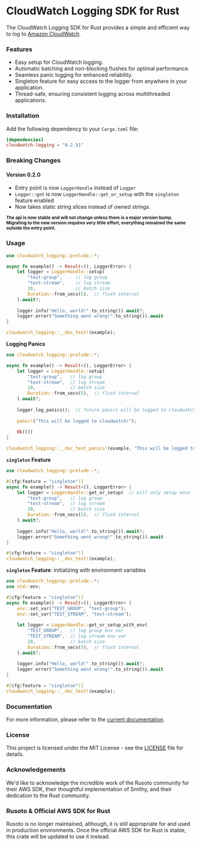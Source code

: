 # CloudWatch Logging SDK for Rust

The CloudWatch Logging SDK for Rust provides a simple and efficient way to log to [Amazon CloudWatch](https://aws.amazon.com/cloudwatch/).

### Features

- Easy setup for CloudWatch logging.
- Automatic batching and non-blocking flushes for optimal performance.
- Seamless panic logging for enhanced reliability.
- Singleton feature for easy access to the logger from anywhere in your application.
- Thread-safe, ensuring consistent logging across multithreaded applications.

### Installation

Add the following dependency to your `Cargo.toml` file:

```toml
[dependencies]
cloudwatch-logging = "0.2.51"
```

### Breaking Changes

#### Version 0.2.0

- Entry point is now `LoggerHandle` instead of `Logger`
- `Logger::get` is now `LoggerHandle::get_or_setup` with the `singleton` feature enabled
- Now takes static string slices instead of owned strings.

<sub>**The api is now stable and will not change unless there is a major version bump. Migrating to the new version
requires very little effort, everything remained the same outside the entry point.**</sub>

### Usage
```rust
use cloudwatch_logging::prelude::*;

async fn example() -> Result<(), LoggerError> {
    let logger = LoggerHandle::setup(
        "test-group",     // log group
        "test-stream",    // log stream
        20,               // batch size
        Duration::from_secs(5),  // flush interval
    ).await?;
    
    logger.info("Hello, world!".to_string()).await?;
    logger.error("Something went wrong!".to_string()).await
}

cloudwatch_logging::__doc_test!(example);
```

**Logging Panics**

```rust
use cloudwatch_logging::prelude::*;

async fn example() -> Result<(), LoggerError> {
    let logger = LoggerHandle::setup(
        "test-group",   // log group
        "test-stream",  // log stream
        20,             // batch size
        Duration::from_secs(5),  // flush interval
    ).await?;
    
    logger.log_panics();  // future panics will be logged to cloudwatch
    
    panic!("This will be logged to cloudwatch!");
    
    Ok(())
}

cloudwatch_logging::__doc_test_panics!(example, "This will be logged to cloudwatch!");
```

**`singleton` Feature**

```rust
use cloudwatch_logging::prelude::*;

#[cfg(feature = "singleton")]
async fn example() -> Result<(), LoggerError> {
    let logger = LoggerHandle::get_or_setup(  // will only setup once
        "test-group",   // log group
        "test-stream",  // log stream
        20,             // batch size
        Duration::from_secs(5),  // flush interval
    ).await?;
    
    logger.info("Hello, world!".to_string()).await?;
    logger.error("Something went wrong!".to_string()).await
}

#[cfg(feature = "singleton")]
cloudwatch_logging::__doc_test!(example);
```

**`singleton` Feature**: initializing with environment variables

```rust
use cloudwatch_logging::prelude::*;
use std::env;

#[cfg(feature = "singleton")]
async fn example() -> Result<(), LoggerError> {
    env::set_var("TEST_GROUP", "test-group");
    env::set_var("TEST_STREAM", "test-stream");
    
    let logger = LoggerHandle::get_or_setup_with_env(
        "TEST_GROUP",   // log group env var
        "TEST_STREAM",  // log stream env var
        20,             // batch size
        Duration::from_secs(5),  // flush interval
    ).await?;
    
    logger.info("Hello, world!".to_string()).await?;
    logger.error("Something went wrong!".to_string()).await
}

#[cfg(feature = "singleton")]
cloudwatch_logging::__doc_test!(example);
```

### Documentation
For more information, please refer to the [current documentation](https://docs.rs/cloudwatch-logging).

### License
This project is licensed under the MIT License - see the [LICENSE](https://github.com/Omena-Palette/CloudWatchLogging/blob/main/LICENSE) file for details.

### Acknowledgements
We'd like to acknowledge the incredible work of the Rusoto community for their AWS SDK, their thoughtful implementation
of Smithy, and their dedication to the Rust community. 

### Rusoto & Official AWS SDK for Rust
Rusoto is no longer maintained, although, it is still appropriate for and used in production environments. Once the
official AWS SDK for Rust is stable, this crate will be updated to use it instead.